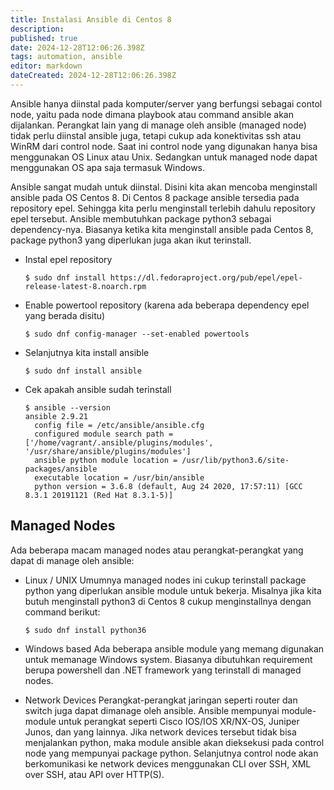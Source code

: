 ```yaml
---
title: Instalasi Ansible di Centos 8
description: 
published: true
date: 2024-12-28T12:06:26.398Z
tags: automation, ansible
editor: markdown
dateCreated: 2024-12-28T12:06:26.398Z
---
```


Ansible hanya diinstal pada komputer/server yang berfungsi sebagai contol node, yaitu pada node dimana playbook atau command ansible akan dijalankan. Perangkat lain yang di manage oleh ansible (managed node) tidak perlu diinstal ansible juga, tetapi cukup ada konektivitas ssh atau WinRM dari control node. Saat ini control node yang digunakan hanya bisa menggunakan OS Linux atau Unix. Sedangkan untuk managed node dapat menggunakan OS apa saja termasuk Windows.

Ansible sangat mudah untuk diinstal. Disini kita akan mencoba menginstall ansible pada OS Centos 8. Di Centos 8 package ansible tersedia pada repository epel. Sehingga kita perlu menginstall terlebih dahulu repository epel tersebut. Ansible membutuhkan package python3 sebagai dependency-nya. Biasanya ketika kita menginstall ansible pada Centos 8, package python3 yang diperlukan juga akan ikut terinstall.

- Instal epel repository

  `$ sudo dnf install https://dl.fedoraproject.org/pub/epel/epel-release-latest-8.noarch.rpm`

- Enable powertool repository (karena ada beberapa dependency epel yang berada disitu)

  `$ sudo dnf config-manager --set-enabled powertools`

- Selanjutnya kita install ansible

  `$ sudo dnf install ansible`

- Cek apakah ansible sudah terinstall

  ```
  $ ansible --version
  ansible 2.9.21
    config file = /etc/ansible/ansible.cfg
    configured module search path = ['/home/vagrant/.ansible/plugins/modules', '/usr/share/ansible/plugins/modules']
    ansible python module location = /usr/lib/python3.6/site-packages/ansible
    executable location = /usr/bin/ansible
    python version = 3.6.8 (default, Aug 24 2020, 17:57:11) [GCC 8.3.1 20191121 (Red Hat 8.3.1-5)]
  ```

## Managed Nodes
Ada beberapa macam managed nodes atau perangkat-perangkat yang dapat di manage oleh ansible:

- Linux / UNIX
 Umumnya managed nodes ini cukup terinstall package python yang diperlukan ansible module untuk bekerja. Misalnya jika kita butuh menginstall python3 di Centos 8 cukup menginstallnya dengan command berikut:

  `$ sudo dnf install python36`

 - Windows based
 Ada beberapa ansible module yang memang digunakan untuk memanage Windows system. Biasanya dibutuhkan requirement berupa powershell dan .NET framework yang terinstall di managed nodes.

 - Network Devices
 Perangkat-perangkat jaringan seperti router dan switch juga dapat dimanage oleh ansible. Ansible mempunyai module-module untuk perangkat seperti Cisco IOS/IOS XR/NX-OS, Juniper Junos, dan yang lainnya. Jika network devices tersebut tidak bisa menjalankan python, maka module ansible akan dieksekusi pada control node yang mempunyai package python. Selanjutnya control node akan berkomunikasi ke network devices menggunakan CLI over SSH, XML over SSH, atau API over HTTP(S).